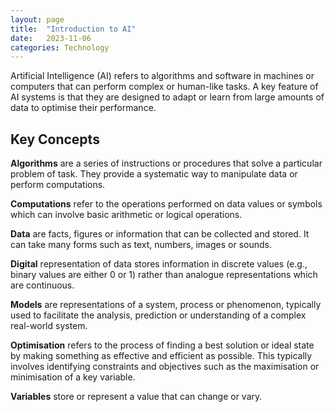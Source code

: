 ```yaml
---
layout: page
title:  "Introduction to AI"
date:   2023-11-06
categories: Technology
---
```

Artificial Intelligence (AI) refers to algorithms and software in machines or computers that can perform complex or human-like tasks. A key feature of AI systems is that they are designed to adapt or learn from large amounts of data to optimise their performance. 

## Key Concepts
**Algorithms** are a series of instructions or procedures that solve a particular problem of task. They provide a systematic way to manipulate data or perform computations.

**Computations** refer to the operations performed on data values or symbols which can involve basic arithmetic or logical operations.

**Data** are facts, figures or information that can be collected and stored. It can take many forms such as text, numbers, images or sounds.

**Digital** representation of data stores information in discrete values (e.g., binary values are either 0 or 1) rather than analogue representations which are continuous.

**Models** are representations of a system, process or phenomenon, typically used to facilitate the analysis, prediction or understanding of a complex real-world system. 

**Optimisation** refers to the process of finding a best solution or ideal state by making something as effective and efficient as possible. This typically involves identifying constraints and objectives such as the maximisation or minimisation of a key variable.

**Variables** store or represent a value that can change or vary.

